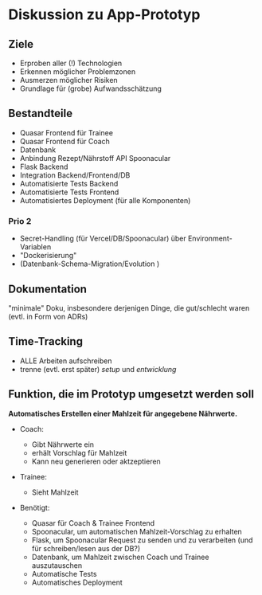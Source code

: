 # Diskussion zu App-Prototyp

## Ziele

- Erproben aller (!) Technologien
- Erkennen möglicher Problemzonen
- Ausmerzen möglicher Risiken
- Grundlage für (grobe) Aufwandsschätzung


## Bestandteile

- Quasar Frontend für Trainee
- Quasar Frontend für Coach
- Datenbank
- Anbindung Rezept/Nährstoff API Spoonacular
- Flask Backend
- Integration Backend/Frontend/DB
- Automatisierte Tests Backend
- Automatisierte Tests Frontend
- Automatisiertes Deployment (für alle Komponenten)

### Prio 2
- Secret-Handling (für Vercel/DB/Spoonacular) über Environment-Variablen
- "Dockerisierung"
- (Datenbank-Schema-Migration/Evolution )


## Dokumentation

"minimale" Doku, insbesondere derjenigen Dinge, die gut/schlecht waren
(evtl. in Form von ADRs)


## Time-Tracking

- ALLE Arbeiten aufschreiben
- trenne (evtl. erst später) _setup_ und _entwicklung_


## Funktion, die im Prototyp umgesetzt werden soll

**Automatisches Erstellen einer Mahlzeit für angegebene Nährwerte.**

- Coach: 
  - Gibt Nährwerte ein
  - erhält Vorschlag für Mahlzeit
  - Kann neu generieren oder aktzeptieren

- Trainee:
  - Sieht Mahlzeit
 
- Benötigt:
  - Quasar für Coach & Trainee Frontend
  - Spoonacular, um automatischen Mahlzeit-Vorschlag zu erhalten
  - Flask, um Spoonacular Request zu senden und zu verarbeiten (und für schreiben/lesen aus der DB?)
  - Datenbank, um Mahlzeit zwischen Coach und Trainee auszutauschen
  - Automatische Tests
  - Automatisches Deployment
 


    

